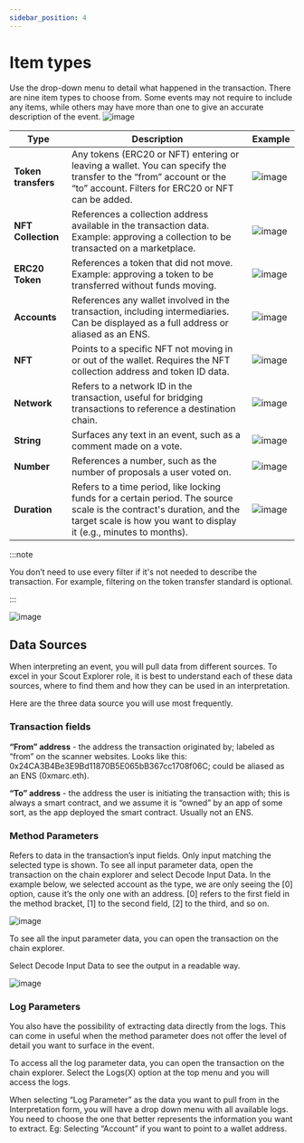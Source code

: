 ```yaml
---
sidebar_position: 4
---
```


# Item types

Use the drop-down menu to detail what happened in the transaction. There are nine item types to choose from. Some events may not require to include any items, while others may have more than one to give an accurate description of the event. 
![image](/img/assets/mechanics3.png)

| **Type**            | **Description**                                                                                                                                                                  | **Example**                            |
|---------------------|----------------------------------------------------------------------------------------------------------------------------------------------------------------------------------|----------------------------------------|
| **Token transfers** | Any tokens (ERC20 or NFT) entering or leaving a wallet. You can specify the transfer to the “from” account or the “to” account. Filters for ERC20 or NFT can be added.           | ![image](/img/assets/Swap.png)         |
| **NFT Collection**  | References a collection address available in the transaction data. Example: approving a collection to be transacted on a marketplace.                                            | ![image](/img/assets/ApproveNFT.png)   |
| **ERC20 Token**     | References a token that did not move. Example: approving a token to be transferred without funds moving.                                                                         | ![image](/img/assets/ApproveToken.png) |
| **Accounts**        | References any wallet involved in the transaction, including intermediaries. Can be displayed as a full address or aliased as an ENS.                                             | ![image](/img/assets/SendToken.png)    |
| **NFT**             | Points to a specific NFT not moving in or out of the wallet. Requires the NFT collection address and token ID data.                                                              | ![image](/img/assets/SingleNFT.png)    |
| **Network**         | Refers to a network ID in the transaction, useful for bridging transactions to reference a destination chain.                                                                     | ![image](/img/assets/Network.png)      |
| **String**          | Surfaces any text in an event, such as a comment made on a vote.                                                                                                                 | ![image](/img/assets/String.png)       |
| **Number**          | References a number, such as the number of proposals a user voted on.                                                                                                            | ![image](/img/assets/Number.png)       |
| **Duration**        | Refers to a time period, like locking funds for a certain period. The source scale is the contract's duration, and the target scale is how you want to display it (e.g., minutes to months). | ![image](/img/assets/Duration.png)     |

:::note 

You don’t need to use every filter if it's not needed to describe the transaction. For example, filtering on the token transfer standard is optional.

:::

![image](/img/assets/mechanics14.png)

## Data Sources

When interpreting an event, you will pull data from different sources. To excel in your Scout Explorer role, it is best to understand each of these data sources, where to find them and how they can be used in an interpretation. 

Here are the three data source you will use most frequently. 

### Transaction fields
**“From” address** - the address the transaction originated by; labeled as “from” on the scanner websites. Looks like this: 0x24CA3B4Be3E9Bd11870B5E065bB367cc1708f06C; could be aliased as an ENS (0xmarc.eth). 

**“To” address** - the address the user is initiating the transaction with; this is always a smart contract, and we assume it is “owned” by an app of some sort, as the app deployed the smart contract. Usually not an ENS.

### Method Parameters

Refers to data in the transaction’s input fields. Only input matching the selected type is shown. To see all input parameter data, open the transaction on the chain explorer and select Decode Input Data.
In the example below, we selected account as the type, we are only seeing the [0] option, cause it’s the only one with an address. [0] refers to the first field in the method bracket, [1] to the second field, [2] to the third, and so on.

![image](/img/assets/mechanics15.png)

To see all the input parameter data, you can open the transaction on the chain explorer. 

Select Decode Input Data to see the output in a readable way.

![image](/img/assets/mechanics16.png)

### Log Parameters

You also have the possibility of extracting data directly from the logs. This can come in useful when the method parameter does not offer the level of detail you want to surface in the event. 

To access all the log parameter data, you can open the transaction on the chain explorer. Select the Logs(X) option at the top menu and you will access the logs. 

When selecting “Log Parameter” as the data you want to pull from in the Interpretation form, you will have a drop down menu with all available logs. You need to choose the one that better represents the information you want to extract. Eg: Selecting “Account” if you want to point to a wallet address. 

